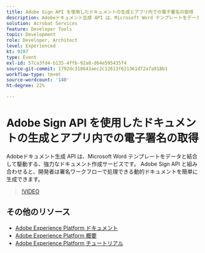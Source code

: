 ```yaml
---
title: Adobe Sign API を使用したドキュメントの生成とアプリ内での電子署名の取得
description: Adobeドキュメント生成 API は、Microsoft Word テンプレートをデータと結合して駆動する、強力なドキュメント作成サービスです。 Adobe Sign API と組み合わせると、開発者は署名ワークフローで処理できる動的ドキュメントを簡単に生成できます。
solution: Acrobat Services
feature: Developer Tools
topic: Development
role: Developer, Architect
level: Experienced
kt: 9207
type: Event
exl-id: 57ca3fd4-b135-4ffb-92a8-d64e595435f4
source-git-commit: 1792dc318643aec2c12613f621361d72a7a918b1
workflow-type: tm+mt
source-wordcount: '140'
ht-degree: 22%

---
```


# Adobe Sign API を使用したドキュメントの生成とアプリ内での電子署名の取得

Adobeドキュメント生成 API は、Microsoft Word テンプレートをデータと結合して駆動する、強力なドキュメント作成サービスです。 Adobe Sign API と組み合わせると、開発者は署名ワークフローで処理できる動的ドキュメントを簡単に生成できます。

>[!VIDEO](https://video.tv.adobe.com/v/338097/?quality=12&learn=on&hidetitle=true)

## その他のリソース

- [Adobe Experience Platform ドキュメント](https://experienceleague.adobe.com/docs/experience-platform.html?lang=ja)
- [Adobe Experience Platform 概要](https://experienceleague.adobe.com/docs/experience-platform/landing/home.html?lang=ja)
- [Adobe Experience Platform チュートリアル](https://experienceleague.adobe.com/docs/platform-learn/tutorials/overview.html?lang=ja)
